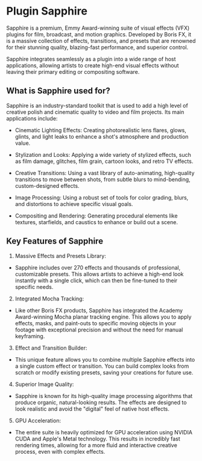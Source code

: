 # Plugin Sapphire 
Sapphire is a premium, Emmy Award-winning suite of visual effects (VFX) plugins for film, broadcast, and motion graphics. Developed by Boris FX, it is a massive collection of effects, transitions, and presets that are renowned for their stunning quality, blazing-fast performance, and superior control.


Sapphire integrates seamlessly as a plugin into a wide range of host applications, allowing artists to create high-end visual effects without leaving their primary editing or compositing software.

## What is Sapphire used for?
Sapphire is an industry-standard toolkit that is used to add a high level of creative polish and cinematic quality to video and film projects. Its main applications include:

- Cinematic Lighting Effects: Creating photorealistic lens flares, glows, glints, and light leaks to enhance a shot's atmosphere and production value.

- Stylization and Looks: Applying a wide variety of stylized effects, such as film damage, glitches, film grain, cartoon looks, and retro TV effects.

- Creative Transitions: Using a vast library of auto-animating, high-quality transitions to move between shots, from subtle blurs to mind-bending, custom-designed effects.

- Image Processing: Using a robust set of tools for color grading, blurs, and distortions to achieve specific visual goals.

- Compositing and Rendering: Generating procedural elements like textures, starfields, and caustics to enhance or build out a scene.

## Key Features of Sapphire
1. Massive Effects and Presets Library:

- Sapphire includes over 270 effects and thousands of professional, customizable presets. This allows artists to achieve a high-end look instantly with a single click, which can then be fine-tuned to their specific needs.

2. Integrated Mocha Tracking:

- Like other Boris FX products, Sapphire has integrated the Academy Award-winning Mocha planar tracking engine. This allows you to apply effects, masks, and paint-outs to specific moving objects in your footage with exceptional precision and without the need for manual keyframing.

3. Effect and Transition Builder:

- This unique feature allows you to combine multiple Sapphire effects into a single custom effect or transition. You can build complex looks from scratch or modify existing presets, saving your creations for future use.

4. Superior Image Quality:

- Sapphire is known for its high-quality image processing algorithms that produce organic, natural-looking results. The effects are designed to look realistic and avoid the "digital" feel of native host effects.


5. GPU Acceleration:

- The entire suite is heavily optimized for GPU acceleration using NVIDIA CUDA and Apple's Metal technology. This results in incredibly fast rendering times, allowing for a more fluid and interactive creative process, even with complex effects.
